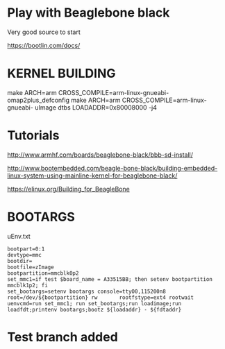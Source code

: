 # Play with Beaglebone black

Very good source to start 

https://bootlin.com/docs/

# KERNEL BUILDING

make ARCH=arm CROSS_COMPILE=arm-linux-gnueabi- omap2plus_defconfig 
make ARCH=arm CROSS_COMPILE=arm-linux-gnueabi- uImage dtbs LOADADDR=0x80008000 -j4

# Tutorials

http://www.armhf.com/boards/beaglebone-black/bbb-sd-install/

http://www.bootembedded.com/beagle-bone-black/building-embedded-linux-system-using-mainline-kernel-for-beaglebone-black/

https://elinux.org/Building_for_BeagleBone

# BOOTARGS
uEnv.txt 

	bootpart=0:1
	devtype=mmc
	bootdir=
	bootfile=zImage
	bootpartition=mmcblk0p2
	set_mmc1=if test $board_name = A33515BB; then setenv bootpartition mmcblk1p2; fi
	set_bootargs=setenv bootargs console=ttyO0,115200n8 root=/dev/${bootpartition} rw 		rootfstype=ext4 rootwait
	uenvcmd=run set_mmc1; run set_bootargs;run loadimage;run loadfdt;printenv bootargs;bootz ${loadaddr} - ${fdtaddr}

# Test branch added

